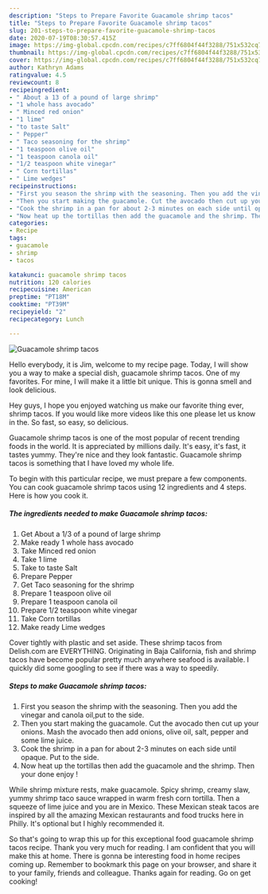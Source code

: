```yaml
---
description: "Steps to Prepare Favorite Guacamole shrimp tacos"
title: "Steps to Prepare Favorite Guacamole shrimp tacos"
slug: 201-steps-to-prepare-favorite-guacamole-shrimp-tacos
date: 2020-07-19T08:30:57.415Z
image: https://img-global.cpcdn.com/recipes/c7ff6804f44f3288/751x532cq70/guacamole-shrimp-tacos-recipe-main-photo.jpg
thumbnail: https://img-global.cpcdn.com/recipes/c7ff6804f44f3288/751x532cq70/guacamole-shrimp-tacos-recipe-main-photo.jpg
cover: https://img-global.cpcdn.com/recipes/c7ff6804f44f3288/751x532cq70/guacamole-shrimp-tacos-recipe-main-photo.jpg
author: Kathryn Adams
ratingvalue: 4.5
reviewcount: 8
recipeingredient:
- " About a 13 of a pound of large shrimp"
- "1 whole hass avocado"
- " Minced red onion"
- "1 lime"
- "to taste Salt"
- " Pepper"
- " Taco seasoning for the shrimp"
- "1 teaspoon olive oil"
- "1 teaspoon canola oil"
- "1/2 teaspoon white vinegar"
- " Corn tortillas"
- " Lime wedges"
recipeinstructions:
- "First you season the shrimp with the seasoning. Then you add the vinegar and canola oil,put to the side."
- "Then you start making the guacamole. Cut the avocado then cut up your onions. Mash the avocado then add onions, olive oil, salt, pepper and some lime juice."
- "Cook the shrimp in a pan for about 2-3 minutes on each side until opaque. Put to the side."
- "Now heat up the tortillas then add the guacamole and the shrimp. Then your done enjoy !"
categories:
- Recipe
tags:
- guacamole
- shrimp
- tacos

katakunci: guacamole shrimp tacos 
nutrition: 120 calories
recipecuisine: American
preptime: "PT18M"
cooktime: "PT39M"
recipeyield: "2"
recipecategory: Lunch

---
```



![Guacamole shrimp tacos](https://img-global.cpcdn.com/recipes/c7ff6804f44f3288/751x532cq70/guacamole-shrimp-tacos-recipe-main-photo.jpg)

Hello everybody, it is Jim, welcome to my recipe page. Today, I will show you a way to make a special dish, guacamole shrimp tacos. One of my favorites. For mine, I will make it a little bit unique. This is gonna smell and look delicious.

Hey guys, I hope you enjoyed watching us make our favorite thing ever, shrimp tacos. If you would like more videos like this one please let us know in the. So fast, so easy, so delicious.

Guacamole shrimp tacos is one of the most popular of recent trending foods in the world. It is appreciated by millions daily. It's easy, it's fast, it tastes yummy. They're nice and they look fantastic. Guacamole shrimp tacos is something that I have loved my whole life.


To begin with this particular recipe, we must prepare a few components. You can cook guacamole shrimp tacos using 12 ingredients and 4 steps. Here is how you cook it.

<!--inarticleads1-->

##### The ingredients needed to make Guacamole shrimp tacos:

1. Get  About a 1/3 of a pound of large shrimp
1. Make ready 1 whole hass avocado
1. Take  Minced red onion
1. Take 1 lime
1. Take to taste Salt
1. Prepare  Pepper
1. Get  Taco seasoning for the shrimp
1. Prepare 1 teaspoon olive oil
1. Prepare 1 teaspoon canola oil
1. Prepare 1/2 teaspoon white vinegar
1. Take  Corn tortillas
1. Make ready  Lime wedges


Cover tightly with plastic and set aside. These shrimp tacos from Delish.com are EVERYTHING. Originating in Baja California, fish and shrimp tacos have become popular pretty much anywhere seafood is available. I quickly did some googling to see if there was a way to speedily. 

<!--inarticleads2-->

##### Steps to make Guacamole shrimp tacos:

1. First you season the shrimp with the seasoning. Then you add the vinegar and canola oil,put to the side.
1. Then you start making the guacamole. Cut the avocado then cut up your onions. Mash the avocado then add onions, olive oil, salt, pepper and some lime juice.
1. Cook the shrimp in a pan for about 2-3 minutes on each side until opaque. Put to the side.
1. Now heat up the tortillas then add the guacamole and the shrimp. Then your done enjoy !


While shrimp mixture rests, make guacamole. Spicy shrimp, creamy slaw, yummy shrimp taco sauce wrapped in warm fresh corn tortilla. Then a squeeze of lime juice and you are in Mexico. These Mexican steak tacos are inspired by all the amazing Mexican restaurants and food trucks here in Philly. It&#39;s optional but I highly recommended it. 

So that's going to wrap this up for this exceptional food guacamole shrimp tacos recipe. Thank you very much for reading. I am confident that you will make this at home. There is gonna be interesting food in home recipes coming up. Remember to bookmark this page on your browser, and share it to your family, friends and colleague. Thanks again for reading. Go on get cooking!
